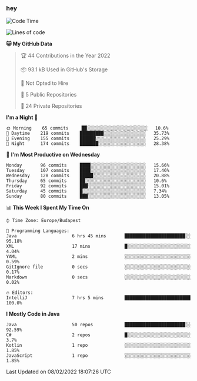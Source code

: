 ### hey

<!--START_SECTION:waka-->
![Code Time](http://img.shields.io/badge/Code%20Time-517%20hrs%2054%20mins-blue)

![Lines of code](https://img.shields.io/badge/From%20Hello%20World%20I%27ve%20Written-439%20Thousand%20lines%20of%20code-blue)

**🐱 My GitHub Data** 

> 🏆 44 Contributions in the Year 2022
 > 
> 📦 93.1 kB Used in GitHub's Storage 
 > 
> 🚫 Not Opted to Hire
 > 
> 📜 5 Public Repositories 
 > 
> 🔑 24 Private Repositories  
 > 
**I'm a Night 🦉** 

```text
🌞 Morning    65 commits     ██░░░░░░░░░░░░░░░░░░░░░░░   10.6% 
🌆 Daytime    219 commits    █████████░░░░░░░░░░░░░░░░   35.73% 
🌃 Evening    155 commits    ██████░░░░░░░░░░░░░░░░░░░   25.29% 
🌙 Night      174 commits    ███████░░░░░░░░░░░░░░░░░░   28.38%

```
📅 **I'm Most Productive on Wednesday** 

```text
Monday       96 commits     ████░░░░░░░░░░░░░░░░░░░░░   15.66% 
Tuesday      107 commits    ████░░░░░░░░░░░░░░░░░░░░░   17.46% 
Wednesday    128 commits    █████░░░░░░░░░░░░░░░░░░░░   20.88% 
Thursday     65 commits     ██░░░░░░░░░░░░░░░░░░░░░░░   10.6% 
Friday       92 commits     ███░░░░░░░░░░░░░░░░░░░░░░   15.01% 
Saturday     45 commits     █░░░░░░░░░░░░░░░░░░░░░░░░   7.34% 
Sunday       80 commits     ███░░░░░░░░░░░░░░░░░░░░░░   13.05%

```


📊 **This Week I Spent My Time On** 

```text
⌚︎ Time Zone: Europe/Budapest

💬 Programming Languages: 
Java                     6 hrs 45 mins       ███████████████████████░░   95.18% 
XML                      17 mins             █░░░░░░░░░░░░░░░░░░░░░░░░   4.04% 
YAML                     2 mins              ░░░░░░░░░░░░░░░░░░░░░░░░░   0.59% 
GitIgnore file           0 secs              ░░░░░░░░░░░░░░░░░░░░░░░░░   0.17% 
Markdown                 0 secs              ░░░░░░░░░░░░░░░░░░░░░░░░░   0.02%

🔥 Editors: 
IntelliJ                 7 hrs 5 mins        █████████████████████████   100.0%

```

**I Mostly Code in Java** 

```text
Java                     50 repos            ███████████████████████░░   92.59% 
C#                       2 repos             █░░░░░░░░░░░░░░░░░░░░░░░░   3.7% 
Kotlin                   1 repo              ░░░░░░░░░░░░░░░░░░░░░░░░░   1.85% 
JavaScript               1 repo              ░░░░░░░░░░░░░░░░░░░░░░░░░   1.85%

```



 Last Updated on 08/02/2022 18:07:26 UTC
<!--END_SECTION:waka-->
